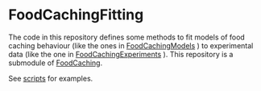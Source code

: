 # FoodCachingFitting

The code in this repository defines some methods to fit models of food caching behaviour (like the ones in [FoodCachingModels](https://github.com/jbrea/FoodCachingModels.jl) ) to experimental data (like the one in [FoodCachingExperiments](https://github.com/jbrea/FoodCachingExperiments.jl) ). This repository is a submodule of [FoodCaching](https://github.com/jbrea/FoodCaching).

See [scripts](scripts) for examples.
